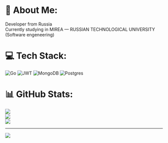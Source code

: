 # 💫 About Me:
Developer from Russia<br>Currently studying in MIREA — RUSSIAN TECHNOLOGICAL UNIVERSITY (Software engeneering) 


# 💻 Tech Stack:
![Go](https://img.shields.io/badge/go-%2300ADD8.svg?style=for-the-badge&logo=go&logoColor=white) ![JWT](https://img.shields.io/badge/JWT-black?style=for-the-badge&logo=JSON%20web%20tokens) ![MongoDB](https://img.shields.io/badge/MongoDB-%234ea94b.svg?style=for-the-badge&logo=mongodb&logoColor=white) ![Postgres](https://img.shields.io/badge/postgres-%23316192.svg?style=for-the-badge&logo=postgresql&logoColor=white)
# 📊 GitHub Stats:
![](https://github-readme-stats.vercel.app/api?username=4udiwe&theme=dark&hide_border=false&include_all_commits=true&count_private=true)<br/>
![](https://nirzak-streak-stats.vercel.app/?user=4udiwe&theme=dark&hide_border=false)<br/>
![](https://github-readme-stats.vercel.app/api/top-langs/?username=4udiwe&theme=dark&hide_border=false&include_all_commits=true&count_private=true&layout=compact)

---
[![](https://visitcount.itsvg.in/api?id=4udiwe&icon=0&color=0)](https://visitcount.itsvg.in)

